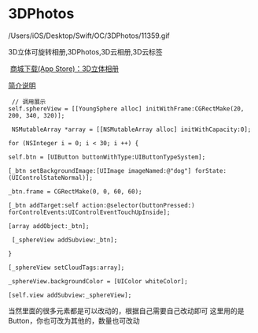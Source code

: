 # 3DPhotos

/Users/iOS/Desktop/Swift/OC/3DPhotos/11359.gif

3D立体可旋转相册,3DPhotos,3D云相册,3D云标签

 [商城下载(App Store)：3D立体相册 ](https://itunes.apple.com/cn/app/3d%E7%AB%8B%E4%BD%93%E7%9B%B8%E5%86%8C-3d%E7%AB%8B%E4%BD%93%E9%85%B7%E7%82%AB%E8%87%AA%E8%BD%AC%E7%9B%B8%E5%86%8C/id1236619999?mt=8)


[简介说明 ](http://www.jianshu.com/p/282cfa8ff3d3)


     // 调用展示
    self.sphereView = [[YoungSphere alloc] initWithFrame:CGRectMake(20, 200, 340, 320)];

     NSMutableArray *array = [[NSMutableArray alloc] initWithCapacity:0];

    for (NSInteger i = 0; i < 30; i ++) {

    self.btn = [UIButton buttonWithType:UIButtonTypeSystem];

    [_btn setBackgroundImage:[UIImage imageNamed:@"dog"] forState:(UIControlStateNormal)];

    _btn.frame = CGRectMake(0, 0, 60, 60);

    [_btn addTarget:self action:@selector(buttonPressed:) forControlEvents:UIControlEventTouchUpInside];

    [array addObject:_btn];

     [_sphereView addSubview:_btn];

    }

    [_sphereView setCloudTags:array];

    _sphereView.backgroundColor = [UIColor whiteColor];
  
    [self.view addSubview:_sphereView];

当然里面的很多元素都是可以改动的，根据自己需要自己改动即可
这里用的是Button，你也可改为其他的，数量也可改动




